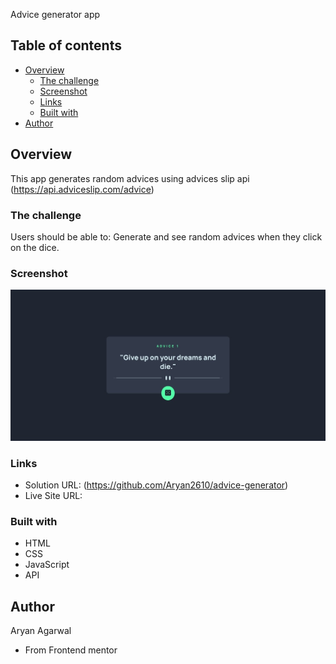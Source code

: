 Advice generator app 



## Table of contents

- [Overview](#overview)
  - [The challenge](#the-challenge)
  - [Screenshot](#screenshot)
  - [Links](#links)
  - [Built with](#built-with)
- [Author](#author)

## Overview

This app generates random advices using advices slip api
(https://api.adviceslip.com/advice)

### The challenge

Users should be able to:
Generate and see random advices when they click on the dice.

### Screenshot

![demo](demo.jpeg)

### Links

- Solution URL: (https://github.com/Aryan2610/advice-generator)
- Live Site URL: 



### Built with

- HTML
- CSS
- JavaScript
- API

## Author

Aryan Agarwal
- From Frontend mentor
